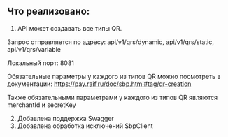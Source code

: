 ## Что реализовано:
1) API может создавать все типы QR. 

Запрос отправляется по адресу: api/v1/qrs/dynamic, api/v1/qrs/static, api/v1/qrs/variable

Локальный порт: 8081

Обязательные параметры у каждого из типов QR можно посмотреть в документации:
https://pay.raif.ru/doc/sbp.html#tag/qr-creation

Также обязательными параметрами у каждого из типов QR являются merchantId и secretKey

2) Добавлена поддержка Swagger
3) Добавлена обработка исключений SbpClient




